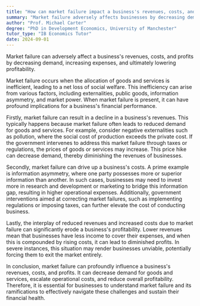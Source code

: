 ```yaml
---
title: "How can market failure impact a business's revenues, costs, and profits?"
summary: "Market failure adversely affects businesses by decreasing demand, raising costs, and diminishing profits, ultimately leading to reduced revenues and overall financial performance."
author: "Prof. Michael Carter"
degree: "PhD in Development Economics, University of Manchester"
tutor_type: "IB Economics Tutor"
date: 2024-09-01
---
```


Market failure can adversely affect a business's revenues, costs, and profits by decreasing demand, increasing expenses, and ultimately lowering profitability.

Market failure occurs when the allocation of goods and services is inefficient, leading to a net loss of social welfare. This inefficiency can arise from various factors, including externalities, public goods, information asymmetry, and market power. When market failure is present, it can have profound implications for a business's financial performance.

Firstly, market failure can result in a decline in a business's revenues. This typically happens because market failure often leads to reduced demand for goods and services. For example, consider negative externalities such as pollution, where the social cost of production exceeds the private cost. If the government intervenes to address this market failure through taxes or regulations, the prices of goods or services may increase. This price hike can decrease demand, thereby diminishing the revenues of businesses.

Secondly, market failure can drive up a business's costs. A prime example is information asymmetry, where one party possesses more or superior information than another. In such cases, businesses may need to invest more in research and development or marketing to bridge this information gap, resulting in higher operational expenses. Additionally, government interventions aimed at correcting market failures, such as implementing regulations or imposing taxes, can further elevate the cost of conducting business.

Lastly, the interplay of reduced revenues and increased costs due to market failure can significantly erode a business's profitability. Lower revenues mean that businesses have less income to cover their expenses, and when this is compounded by rising costs, it can lead to diminished profits. In severe instances, this situation may render businesses unviable, potentially forcing them to exit the market entirely.

In conclusion, market failure can profoundly influence a business's revenues, costs, and profits. It can decrease demand for goods and services, escalate operational costs, and reduce overall profitability. Therefore, it is essential for businesses to understand market failure and its ramifications to effectively navigate these challenges and sustain their financial health.
    